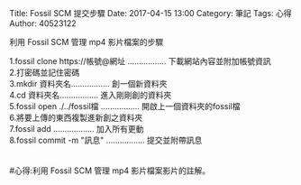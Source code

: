 Title: Fossil SCM 提交步驟
Date: 2017-04-15 13:00
Category: 筆記
Tags: 心得
Author: 40523122
 
利用 Fossil SCM 管理 mp4 影片檔案的步驟<br/>
 <!-- PELICAN_END_SUMMARY -->
1.fossil clone https://帳號@網址 .................        下載網站內容並附加帳號資訊  <br/>
2.打密碼並記住密碼<br/>
3.mkdir 資料夾名.................      創一個新資料夾<br/>
4.cd 資料夾名.................       進入剛剛創的資料夾<br/>
5.fossil open ./../fossil檔 .................        開啟上一個資料夾的fossil檔<br/>
6.將要上傳的東西複製進新創之資料夾<br/>
7.fossil add ..................          加入所有更動<br/>
8.fossil commit -m "訊息" .................   提交並附帶訊息<br/>
<br/>
<br/>
#心得:利用 Fossil SCM 管理 mp4 影片檔案影片的註解。    
